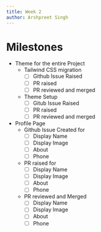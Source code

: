 ```yaml
---
title: Week 2
author: Arshpreet Singh
---
```

# Milestones
- Theme for the entire Project
	- Tailwind CSS migration
		- [ ] Github Issue Raised
		- [ ] PR raised
		- [ ] PR reviewed and merged
	- Theme Setup
		- [ ] Gitub Issue Raised
		- [ ] PR raised
		- [ ] PR reviewed and merged
- Profile Page
	- Github Issue Created for
		- [ ] Display Name
		- [ ] Display Image
		- [ ] About
		- [ ] Phone
	- PR raised for
		- [ ] Display Name
		- [ ] Display Image
		- [ ] About
		- [ ] Phone
	- PR reviewed and Merged
		- [ ] Display Name
		- [ ] Display Image
		- [ ] About
		- [ ] Phone
